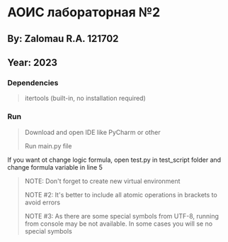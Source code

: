 # АОИС лабораторная №2

## By: Zalomau R.A. 121702
## Year: 2023

### Dependencies
> itertools (built-in, no installation required)

### Run

> <p>Download and open IDE like PyCharm or other</p>
> <p>Run main.py file</p>

<p>If you want ot change logic formula, open test.py in test_script folder
and change formula variable in line 5</p>

> <p>NOTE: Don't forget to create new virtual environment</p>
> <p>NOTE #2: It's better to include all atomic operations in brackets
> to avoid errors</p>
> <p>NOTE #3: As there are some special symbols from UTF-8, running from console
> may be not available. In some cases you will se no special symbols</p>
